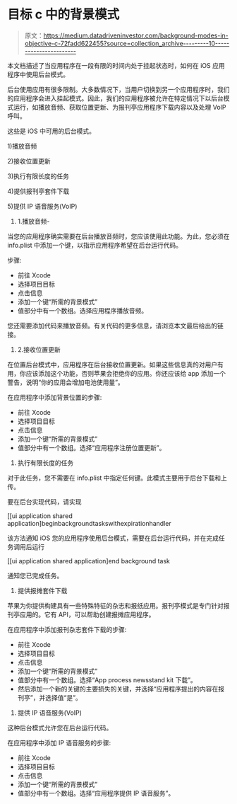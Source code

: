 # 目标 c 中的背景模式

> 原文：<https://medium.datadriveninvestor.com/background-modes-in-objective-c-72fadd622455?source=collection_archive---------10----------------------->

本文档描述了当应用程序在一段有限的时间内处于挂起状态时，如何在 iOS 应用程序中使用后台模式。

后台使用应用有很多限制。大多数情况下，当用户切换到另一个应用程序时，我们的应用程序会进入挂起模式。因此，我们的应用程序被允许在特定情况下以后台模式运行，如播放音频、获取位置更新、为报刊亭应用程序下载内容以及处理 VoIP 呼叫。

这些是 iOS 中可用的后台模式。

1)播放音频

2)接收位置更新

3)执行有限长度的任务

4)提供报刊亭套件下载

5)提供 IP 语音服务(VoIP)

1.  1.播放音频-

当您的应用程序确实需要在后台播放音频时，您应该使用此功能。为此，您必须在 info.plist 中添加一个键，以指示应用程序希望在后台运行代码。

步骤:

*   前往 Xcode
*   选择项目目标
*   点击信息
*   添加一个键“所需的背景模式”
*   值部分中有一个数组。选择应用程序播放音频。

您还需要添加代码来播放音频。有关代码的更多信息，请浏览本文最后给出的链接。

1.  2.接收位置更新

在位置后台模式中，应用程序在后台接收位置更新。如果这些信息真的对用户有用，你应该添加这个功能，否则苹果会拒绝你的应用。你还应该给 app 添加一个警告，说明“你的应用会增加电池使用量”。

在应用程序中添加背景位置的步骤:

*   前往 Xcode
*   选择项目目标
*   点击信息
*   添加一个键“所需的背景模式”
*   值部分中有一个数组。选择“应用程序注册位置更新”。

1.  执行有限长度的任务

对于此任务，您不需要在 info.plist 中指定任何键。此模式主要用于后台下载和上传。

要在后台实现代码，请实现

[[ui application shared application]beginbackgroundtaskswithexpirationhandler

该方法通知 iOS 您的应用程序使用后台模式，需要在后台运行代码，并在完成任务调用后运行

[[ui application shared application]end background task

通知您已完成任务。

1.  提供报摊套件下载

苹果为你提供构建具有一些特殊特征的杂志和报纸应用。报刊亭模式是专门针对报刊亭应用的。它有 API，可以帮助创建报摊应用程序。

在应用程序中添加报刊杂志套件下载的步骤:

*   前往 Xcode
*   选择项目目标
*   点击信息
*   添加一个键“所需的背景模式”
*   值部分中有一个数组。选择“App process newsstand kit 下载”。
*   然后添加一个新的关键的主要损失的关键，并选择“应用程序提出的内容在报刊亭”，并选择值“是”。

1.  提供 IP 语音服务(VoIP)

这种后台模式允许您在后台运行代码。

在应用程序中添加 IP 语音服务的步骤:

*   前往 Xcode
*   选择项目目标
*   点击信息
*   添加一个键“所需的背景模式”
*   值部分中有一个数组。选择“应用程序提供 IP 语音服务”。